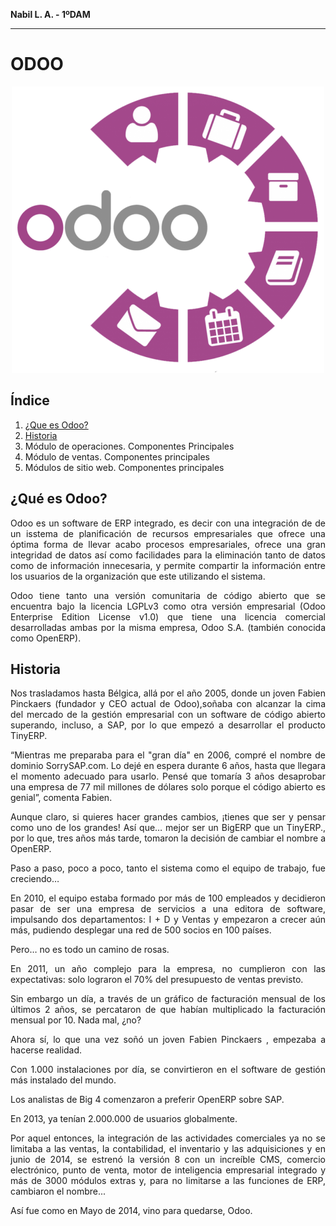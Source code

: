 <div align="justify">

**Nabil L. A. - 1ºDAM**
***
# ODOO

<div align="center">
<img src="./images/odoo.png" />
</div>

## Índice
1. [¿Que es Odoo?](#¿qué-es-odoo)
2. [Historia](#historia)
3. Módulo de operaciones. Componentes Principales
4. Módulo de ventas. Componentes principales
5. Módulos de sitio web. Componentes principales

## ¿Qué es Odoo?

Odoo es un software de ERP integrado, es decir con una integración de de un isstema de planificación de recursos empresariales que ofrece una óptima forma de llevar acabo procesos empresariales, ofrece una gran integridad de datos así como facilidades para la eliminación tanto de datos como de información innecesaria, y permite compartir la información entre los usuarios de la organización que este utilizando el sistema.

Odoo tiene tanto una versión comunitaria de código abierto que se encuentra bajo la licencia LGPLv3 como otra versión empresarial (Odoo Enterprise Edition License v1.0) que tiene una licencia comercial desarrolladas ambas por la misma empresa,  Odoo S.A. (también conocida como OpenERP).

## Historia
Nos trasladamos hasta Bélgica, allá por el año 2005, donde un joven Fabien Pinckaers (fundador y CEO actual de Odoo),soñaba con alcanzar la cima del mercado de la gestión empresarial con un software de código abierto superando, incluso, a SAP, por lo que empezó a desarrollar el producto TinyERP.


“Mientras me preparaba para el "gran día" en 2006, compré el nombre de dominio SorrySAP.com. Lo dejé en espera durante 6 años, hasta que llegara el momento adecuado para usarlo. Pensé que tomaría 3 años desaprobar una empresa de 77 mil millones de dólares solo porque el código abierto es genial”, comenta Fabien.


Aunque claro, si quieres hacer grandes cambios, ¡tienes que ser y pensar como uno de los grandes! Así que… mejor ser un BigERP que un TinyERP., por lo que, tres años más tarde, tomaron la decisión de cambiar el nombre a OpenERP.


Paso a paso, poco a poco, tanto el sistema como el equipo de trabajo, fue creciendo…


En 2010, el equipo estaba formado por más de 100 empleados y decidieron pasar de ser una empresa de servicios a una editora de software, impulsando dos departamentos: I + D y Ventas y empezaron a crecer aún más, pudiendo desplegar una red de 500 socios en 100 países.

Pero… no es todo un camino de rosas.

En 2011, un año complejo para la empresa, no cumplieron con las expectativas: solo lograron el 70% del presupuesto de ventas previsto. 

Sin embargo un día, a través de un gráfico de facturación mensual de los últimos 2 años, se percataron de que habían multiplicado la facturación mensual por 10. Nada mal, ¿no?

Ahora sí, lo que una vez soñó un joven Fabien Pinckaers , empezaba a hacerse realidad.

Con 1.000 instalaciones por día, se convirtieron en el software de gestión más instalado del mundo.

Los analistas de Big 4 comenzaron a preferir OpenERP sobre SAP.

En 2013, ya tenían 2.000.000 de usuarios globalmente.

Por aquel entonces, la integración de las actividades comerciales ya no se limitaba a las ventas, la contabilidad, el inventario y las adquisiciones y en junio de 2014, se estrenó la versión 8 con un increíble CMS, comercio electrónico, punto de venta, motor de inteligencia empresarial integrado y más de 3000 módulos extras y, para no limitarse a las funciones de ERP, cambiaron el nombre...

Así fue como en Mayo de 2014, vino para quedarse, Odoo.
</div>